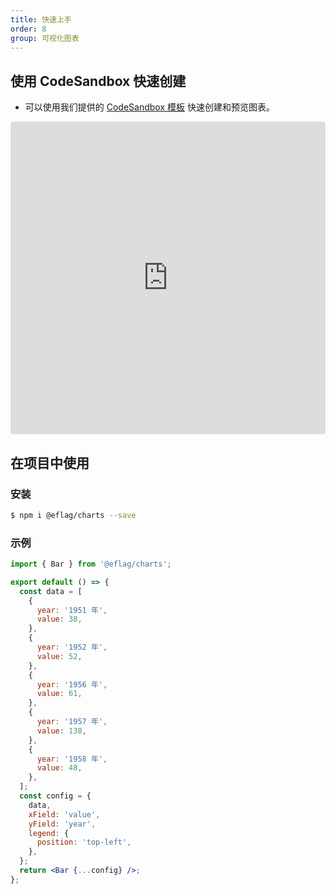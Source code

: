 ```yaml
---
title: 快速上手
order: 8
group: 可视化图表
---
```


## 使用 CodeSandbox 快速创建

- 可以使用我们提供的 [CodeSandbox 模板](https://codesandbox.io/s/oceanbase-charts-reproduction-template-forked-rytjsp) 快速创建和预览图表。

<iframe src="https://codesandbox.io/s/oceanbase-charts-reproduction-template-forked-rytjsp?fontsize=14&hidenavigation=1&theme=dark"
     style="width:100%; height:500px; border:0; border-radius: 4px; overflow:hidden;"
     title="@eflag/charts reproduction template"
     allow="accelerometer; ambient-light-sensor; camera; encrypted-media; geolocation; gyroscope; hid; microphone; midi; payment; usb; vr; xr-spatial-tracking"
     sandbox="allow-forms allow-modals allow-popups allow-presentation allow-same-origin allow-scripts"
   ></iframe>

## 在项目中使用

### 安装

```bash
$ npm i @eflag/charts --save
```

### 示例

```jsx | pure
import { Bar } from '@eflag/charts';

export default () => {
  const data = [
    {
      year: '1951 年',
      value: 38,
    },
    {
      year: '1952 年',
      value: 52,
    },
    {
      year: '1956 年',
      value: 61,
    },
    {
      year: '1957 年',
      value: 138,
    },
    {
      year: '1958 年',
      value: 48,
    },
  ];
  const config = {
    data,
    xField: 'value',
    yField: 'year',
    legend: {
      position: 'top-left',
    },
  };
  return <Bar {...config} />;
};
```
